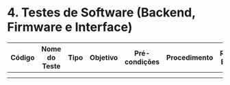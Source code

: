 # 4. Testes de Software (Backend, Firmware e Interface)

| Código | Nome do Teste | Tipo | Objetivo | Pré-condições | Procedimento | Resultado Esperado | Requisito Relacionado |
|--------|----------------|------|-----------|----------------|---------------|--------------------|------------------------|
|  |  |  |  |  |  |  |  |
|  |  |  |  |  |  |  |  |
